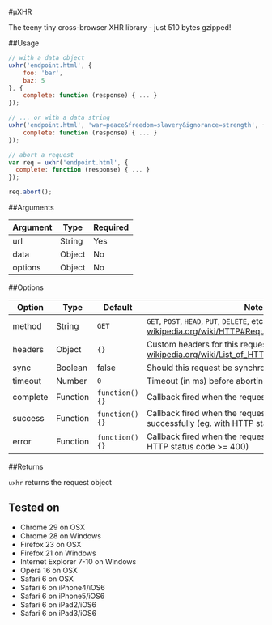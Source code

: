 #µXHR

The teeny tiny cross-browser XHR library - just 510 bytes gzipped!

##Usage

```js
// with a data object
uxhr('endpoint.html', {
	foo: 'bar',
	baz: 5
}, {
	complete: function (response) { ... }
});

// ... or with a data string
uxhr('endpoint.html', 'war=peace&freedom=slavery&ignorance=strength', {
	complete: function (response) { ... }
});

// abort a request
var req = uxhr('endpoint.html', {
  complete: function (response) { ... }
});

req.abort();
```

##Arguments

| Argument | Type   | Required |
|----------|--------|----------|
| url      | String | Yes      |
| data     | Object | No       |
| options  | Object | No       |

##Options

| Option		| Type		| Default		| Notes									|
|---------------|-----------|---------------|---------------------------------------|
| method		| String	| `GET`			| `GET`, `POST`, `HEAD`, `PUT`, `DELETE`, etc. see [wikipedia.org/wiki/HTTP#Request_methods](http://en.wikipedia.org/wiki/HTTP#Request_methods) |
| headers		| Object	| `{}`			| Custom headers for this request, see [wikipedia.org/wiki/List_of_HTTP_header_fields#Requests](http://en.wikipedia.org/wiki/List_of_HTTP_header_fields#Requests) |
| sync			| Boolean	| false			| Should this request be synchronous? |
| timeout		| Number	| `0`			| Timeout (in ms) before aborting the request |
| complete		| Function	| `function(){}`| Callback fired when the request is completed |
| success		| Function	| `function(){}`| Callback fired when the request is completed successfully (eg. with HTTP status code < 400) |
| error			| Function	| `function(){}`| Callback fired when the request returns an error (eg. HTTP status code >= 400) |

##Returns

`uxhr` returns the request object

## Tested on

- Chrome 29 on OSX
- Chrome 28 on Windows
- Firefox 23 on OSX
- Firefox 21 on Windows
- Internet Explorer 7-10 on Windows
- Opera 16 on OSX
- Safari 6 on OSX
- Safari 6 on iPhone4/iOS6
- Safari 6 on iPhone5/iOS6
- Safari 6 on iPad2/iOS6
- Safari 6 on iPad3/iOS6
